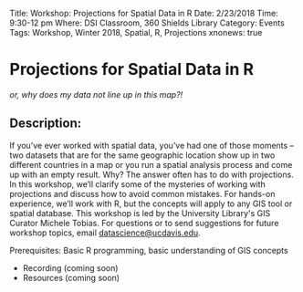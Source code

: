 Title: Workshop: Projections for Spatial Data in R
Date: 2/23/2018
Time: 9:30-12 pm
Where: DSI Classroom, 360 Shields Library
Category: Events
Tags: Workshop, Winter 2018, Spatial, R, Projections
xnonews: true

# Projections for Spatial Data in R
*or, why does my data not line up in this map?!*

## Description:

If you’ve ever worked with spatial data, you’ve had one of those moments – two datasets that are for the same geographic location show up in two different countries in a map or you run a spatial analysis process and come up with an empty result. Why? The answer often has to do with projections. In this workshop, we’ll clarify some of the mysteries of working with projections and discuss how to avoid common mistakes. For hands-on experience, we’ll work with R, but the concepts will apply to any GIS tool or spatial database. This workshop is led by the University Library's GIS Curator Michele Tobias. For questions or to send suggestions for future workshop topics, email datascience@ucdavis.edu.

Prerequisites: 
Basic R programming, basic understanding of GIS concepts

* Recording (coming soon)
* Resources (coming soon)